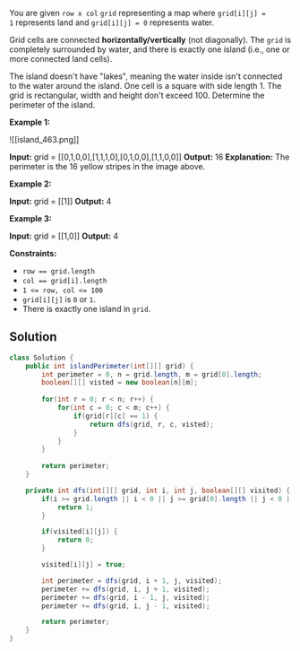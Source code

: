 You are given `row x col` `grid` representing a map where `grid[i][j] = 1` represents land and `grid[i][j] = 0` represents water.

Grid cells are connected **horizontally/vertically** (not diagonally). The `grid` is completely surrounded by water, and there is exactly one island (i.e., one or more connected land cells).

The island doesn't have "lakes", meaning the water inside isn't connected to the water around the island. One cell is a square with side length 1. The grid is rectangular, width and height don't exceed 100. Determine the perimeter of the island.

**Example 1:**

![[island_463.png]]

**Input:** grid = [[0,1,0,0],[1,1,1,0],[0,1,0,0],[1,1,0,0]]
**Output:** 16
**Explanation:** The perimeter is the 16 yellow stripes in the image above.

**Example 2:**

**Input:** grid = [[1]]
**Output:** 4

**Example 3:**

**Input:** grid = [[1,0]]
**Output:** 4

**Constraints:**

- `row == grid.length`
- `col == grid[i].length`
- `1 <= row, col <= 100`
- `grid[i][j]` is `0` or `1`.
- There is exactly one island in `grid`.

## Solution

```java
class Solution {
    public int islandPerimeter(int[][] grid) {
        int perimeter = 0, n = grid.length, m = grid[0].length;
        boolean[][] visted = new boolean[n][m];
        
        for(int r = 0; r < n; r++) {
            for(int c = 0; c < m; c++) {
                if(grid[r][c] == 1) {
                    return dfs(grid, r, c, visted);
                }
            }
        }
        
        return perimeter;
    }

    private int dfs(int[][] grid, int i, int j, boolean[][] visited) {
        if(i >= grid.length || i < 0 || j >= grid[0].length || j < 0 || grid[i][j] == 0) {
            return 1;
        }

        if(visited[i][j]) {
            return 0;
        }

        visited[i][j] = true;

        int perimeter = dfs(grid, i + 1, j, visited);
        perimeter += dfs(grid, i, j + 1, visited);
        perimeter += dfs(grid, i - 1, j, visited);
        perimeter += dfs(grid, i, j - 1, visited);

        return perimeter;
    }
}
```